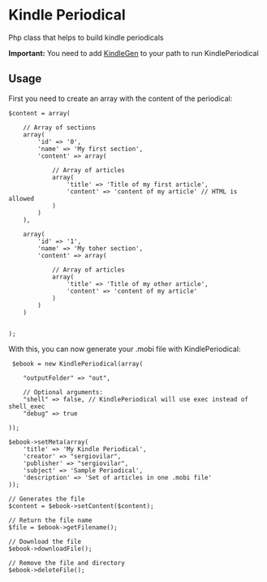 Kindle Periodical
=================

Php class that helps to build kindle periodicals

**Important:** You need to add [KindleGen](http://www.amazon.com/gp/feature.html?ie=UTF8&docId=1000765211) to your path to run KindlePeriodical

## Usage

First you need to create an array with the content of the periodical:

	$content = array(
		
		// Array of sections
		array(
			'id' => '0',
			'name' => 'My first section',
			'content' => array(

				// Array of articles
				array(
					'title' => 'Title of my first article',
					'content' => 'content of my article' // HTML is allowed
				)
			)
		),
		
		array(
			'id' => '1',
			'name' => 'My toher section',
			'content' => array(

				// Array of articles
				array(
					'title' => 'Title of my other article',
					'content' => 'content of my article'
				)
			)
		)


	);
	
With this, you can now generate your .mobi file with KindlePeriodical:

     $ebook = new KindlePeriodical(array(
        
        "outputFolder" => "out",
        
        // Optional arguments:
        "shell" => false, // KindlePeriodical will use exec instead of shell_exec
        "debug" => true

    ));

    $ebook->setMeta(array(
        'title' => 'My Kindle Periodical',
        'creator' => "sergiovilar",
        'publisher' => "sergiovilar",
        'subject' => 'Sample Periodical',
        'description' => 'Set of articles in one .mobi file'
    ));

    // Generates the file
    $content = $ebook->setContent($content);

    // Return the file name
    $file = $ebook->getFilename();

    // Download the file
    $ebook->downloadFile();

    // Remove the file and directory
    $ebook->deleteFile();
